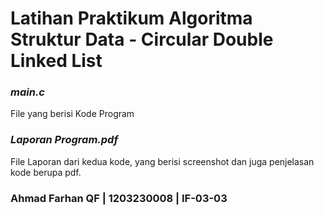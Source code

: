 # Latihan Praktikum Algoritma Struktur Data - Circular Double Linked List

### ***main.c***
File yang berisi Kode Program

### ***Laporan Program.pdf***
File Laporan dari kedua kode, yang berisi screenshot dan juga penjelasan kode berupa pdf.

### Ahmad Farhan QF | 1203230008 | IF-03-03
